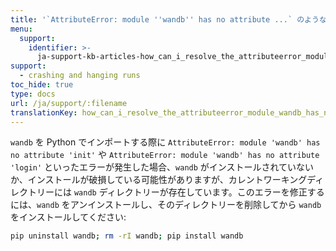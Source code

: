 ```yaml
---
title: '`AttributeError: module ''wandb'' has no attribute ...` のようなエラーをどのように修正できますか？'
menu:
  support:
    identifier: >-
      ja-support-kb-articles-how_can_i_resolve_the_attributeerror_module_wandb_has_no_attribute
support:
  - crashing and hanging runs
toc_hide: true
type: docs
url: /ja/support/:filename
translationKey: how_can_i_resolve_the_attributeerror_module_wandb_has_no_attribute
---
```

`wandb` を Python でインポートする際に `AttributeError: module 'wandb' has no attribute 'init'` や `AttributeError: module 'wandb' has no attribute 'login'` といったエラーが発生した場合、`wandb` がインストールされていないか、インストールが破損している可能性がありますが、カレントワーキングディレクトリーには `wandb` ディレクトリーが存在しています。このエラーを修正するには、`wandb` をアンインストールし、そのディレクトリーを削除してから `wandb` をインストールしてください:

```bash
pip uninstall wandb; rm -rI wandb; pip install wandb
```
